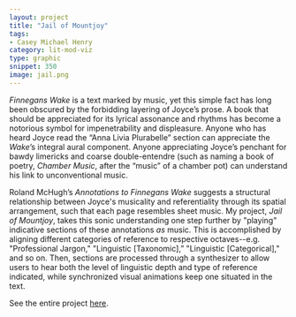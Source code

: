 ```yaml
---
layout: project
title: "Jail of Mountjoy"
tags: 
- Casey Michael Henry
category: lit-mod-viz
type: graphic
snippet: 350
image: jail.png
---
```


*Finnegans Wake* is a text marked by music, yet this simple fact has long been
obscured by the forbidding layering of Joyce’s prose. A book that should be
appreciated for its lyrical assonance and rhythms has become a notorious
symbol for impenetrability and displeasure. Anyone who has heard Joyce read
the “Anna Livia Plurabelle” section can appreciate the *Wake*’s integral aural
component. Anyone appreciating Joyce’s penchant for bawdy limericks and coarse
double-entendre (such as naming a book of poetry, *Chamber Music*, after the
“music” of a chamber pot) can understand his link to unconventional music.

Roland McHugh’s *Annotations to Finnegans Wake* suggests a structural
relationship between Joyce's musicality and referentiality through its spatial
arrangement, such that each page resembles sheet music. My project, *Jail of
Mountjoy*, takes this sonic understanding one step further by "playing"
indicative sections of these annotations *as* music. This is accomplished
by aligning different categories of reference to respective octaves--e.g.
"Professional Jargon," "Linguistic [Taxonomic],” "Linguistic [Categorical],"
and so on. Then, sections are processed through a synthesizer to allow users
to hear both the level of linguistic depth and type of reference indicated,
while synchronized visual animations keep one situated in the text.

See the entire project [here](http://jailofmountjoy.newmedialab.cuny.edu/).
